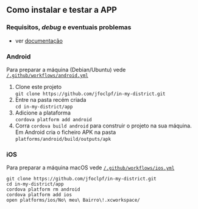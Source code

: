 ## Como instalar e testar a APP
### Requisitos, _debug_ e eventuais problemas

* ver [documentação](./docs.md)

### Android

Para preparar a máquina (Debian/Ubuntu) vede [`/.github/workflows/android.yml`](/.github/workflows/android.yml)

 1. Clone este projeto<br>`git clone https://github.com/jfoclpf/in-my-district.git`
 2. Entre na pasta recém criada<br>`cd in-my-district/app`
 3. Adicione a plataforma<br>`cordova platform add android`
 3. Corra `cordova build android` para construir o projeto na sua máquina. Em Android cria o ficheiro APK na pasta `platforms/android/build/outputs/apk`

### iOS

Para preparar a máquina macOS vede [`/.github/workflows/ios.yml`](/.github/workflows/ios.yml)

```
git clone https://github.com/jfoclpf/in-my-district.git
cd in-my-district/app
cordova platform rm android
cordova platform add ios
open platforms/ios/No\ meu\ Bairro\!.xcworkspace/
```
